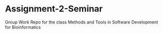 # Assignment-2-Seminar
Group Work Repo for the class Methods and Tools in Software Development for Bioinformatics
